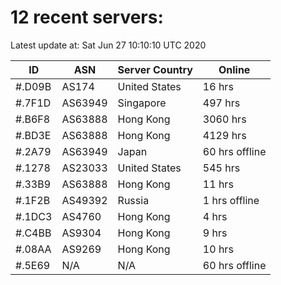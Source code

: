 # 12 recent servers:

Latest update at: Sat Jun 27 10:10:10 UTC 2020

| ID | ASN | Server Country | Online |
| -- | --- | -------------- | ------ |
| #.D09B | AS174 | United States | 16 hrs |
| #.7F1D | AS63949 | Singapore | 497 hrs |
| #.B6F8 | AS63888 | Hong Kong | 3060 hrs |
| #.BD3E | AS63888 | Hong Kong | 4129 hrs |
| #.2A79 | AS63949 | Japan | 60 hrs offline |
| #.1278 | AS23033 | United States | 545 hrs |
| #.33B9 | AS63888 | Hong Kong | 11 hrs |
| #.1F2B | AS49392 | Russia | 1 hrs offline |
| #.1DC3 | AS4760 | Hong Kong | 4 hrs |
| #.C4BB | AS9304 | Hong Kong | 9 hrs |
| #.08AA | AS9269 | Hong Kong | 10 hrs |
| #.5E69 | N/A | N/A | 60 hrs offline |

